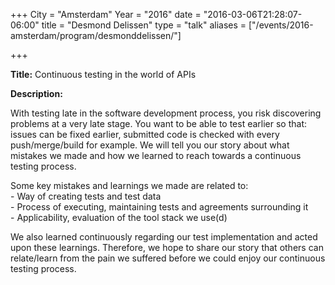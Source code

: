 +++
City = "Amsterdam"
Year = "2016"
date = "2016-03-06T21:28:07-06:00"
title = "Desmond Delissen"
type = "talk"
aliases = ["/events/2016-amsterdam/program/desmonddelissen/"]

+++

<div class="col-12">
<p><strong>Title:</strong> Continuous testing in the world of APIs</p>

<p><strong>Description:</strong></p>

<p>With testing late in the software development process, you risk discovering problems at a very late stage. You want to be able to test earlier so that: issues can be fixed earlier, submitted code is checked with every push/merge/build for example. We will tell you our story about what mistakes we made and how we learned to reach towards a continuous testing process.</P

<p>
 Some key mistakes and learnings we made are related to: <br />
 - Way of creating tests and test data <br />
 - Process of executing, maintaining tests and agreements surrounding it <br />
 - Applicability, evaluation of the tool stack we use(d) <br />
 </p>

 <p>We also learned continuously regarding our test implementation and acted upon these learnings. Therefore, we hope to share our story that others can relate/learn from the pain we suffered before we could enjoy our continuous testing process.</p>

</div>
